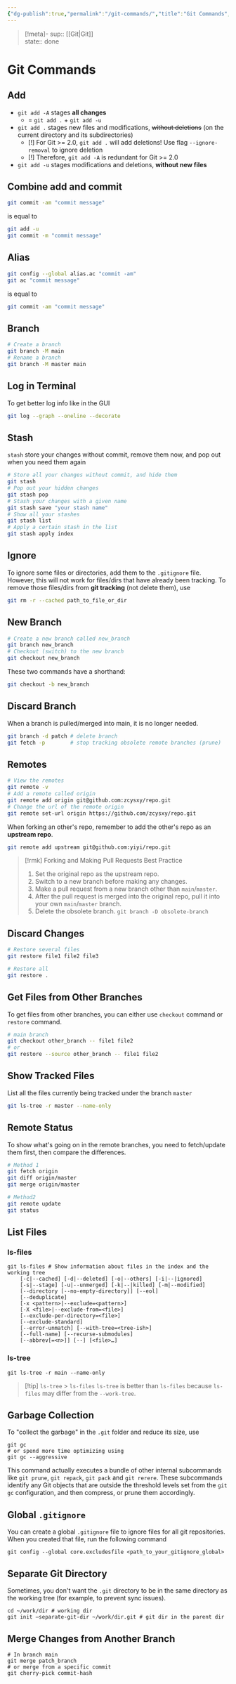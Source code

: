 ```yaml
---
{"dg-publish":true,"permalink":"/git-commands/","title":"Git Commands","created":"2021-09-08T20:50:01","updated":"2023-03-24T17:26:55"}
---
```


> [!meta]-
> sup:: [[Git\|Git]]  
> state:: done

# Git Commands

## Add

- `git add -A` stages **all changes**
    - = `git add .` + `git add -u`
- `git add .` stages new files and modifications, ~~without deletions~~ (on the current directory and its subdirectories)
    - [!] For Git >= 2.0, `git add .` will add deletions! Use flag `--ignore-removal` to ignore deletion
    - [!] Therefore, `git add -A` is redundant for Git >= 2.0
- `git add -u` stages modifications and deletions, **without new files**

## Combine add and commit

```bash
git commit -am "commit message"
```

is equal to

```bash
git add -u
git commit -m "commit message"
```

## Alias

```bash
git config --global alias.ac "commit -am"
git ac "commit message"
```

is equal to

```bash
git commit -am "commit message"
```

## Branch

```bash
# Create a branch
git branch -M main
# Rename a branch
git branch -M master main
```

## Log in Terminal

To get better log info like in the GUI

```bash
git log --graph --oneline --decorate
```

## Stash

`stash` store your changes without commit, remove them now, and pop out when you need them again

```bash
# Store all your changes without commit, and hide them
git stash
# Pop out your hidden changes
git stash pop
# Stash your changes with a given name
git stash save "your stash name"
# Show all your stashes
git stash list
# Apply a certain stash in the list
git stash apply index
```

## Ignore

To ignore some files or directories, add them to the `.gitignore` file. However, this will not work for files/dirs that have already been tracking. To remove those files/dirs from **git tracking** (not delete them), use

```bash
git rm -r --cached path_to_file_or_dir
```

## New Branch

```sh
# Create a new branch called new_branch
git branch new_branch
# Checkout (switch) to the new branch
git checkout new_branch
```

These two commands have a shorthand:

```sh
git checkout -b new_branch
```

## Discard Branch

When a branch is pulled/merged into main, it is no longer needed.

```sh
git branch -d patch # delete branch
git fetch -p        # stop tracking obsolete remote branches (prune)
```

## Remotes

```sh
# View the remotes
git remote -v
# Add a remote called origin
git remote add origin git@github.com:zcysxy/repo.git
# Change the url of the remote origin
git remote set-url origin https://github.com/zcysxy/repo.git
```

When forking an other's repo, remember to add the other's repo as an **upstream repo**.

```sh
git remote add upstream git@github.com:yiyi/repo.git
```

> [!rmk] Forking and Making Pull Requests Best Practice
> 1. Set the original repo as the upstream repo.
> 2. Switch to a new branch before making any changes.
> 3. Make a pull request from a new branch other than `main`/`master`.
> 4. After the pull request is merged into the original repo, pull it into your own `main`/`master` branch.
> 5. Delete the obsolete branch. `git branch -D obsolete-branch`

## Discard Changes

```bash
# Restore several files
git restore file1 file2 file3

# Restore all
git restore .
```

## Get Files from Other Branches

To get files from other branches, you can either use `checkout` command or `restore` command.

```bash
# main branch
git checkout other_branch -- file1 file2
# or
git restore --source other_branch -- file1 file2
```

## Show Tracked Files

List all the files currently being tracked under the branch `master`

```sh
git ls-tree -r master --name-only
```

## Remote Status

To show what's going on in the remote branches, you need to fetch/update them first, then compare the differences.

```sh
# Method 1
git fetch origin
git diff origin/master
git merge origin/master

# Method2
git remote update
git status
```

## List Files

### ls-files

```shell
git ls-files # Show information about files in the index and the working tree
    [-c|--cached] [-d|--deleted] [-o|--others] [-i|--|ignored]
    [-s|--stage] [-u|--unmerged] [-k|--|killed] [-m|--modified]
    [--directory [--no-empty-directory]] [--eol]
    [--deduplicate]
    [-x <pattern>|--exclude=<pattern>]
    [-X <file>|--exclude-from=<file>]
    [--exclude-per-directory=<file>]
    [--exclude-standard]
    [--error-unmatch] [--with-tree=<tree-ish>]
    [--full-name] [--recurse-submodules]
    [--abbrev[=<n>]] [--] [<file>…​]
```

### ls-tree

```shell
git ls-tree -r main --name-only
```

> [!tip] `ls-tree` > `ls-files`
> `ls-tree` is better than `ls-files` because `ls-files` may differ from the `--work-tree`.

## Garbage Collection

To "collect the garbage" in the `.git` folder and reduce its size, use

```shell
git gc
# or spend more time optimizing using
git gc --aggressive
```

This command actually executes a bundle of other internal subcommands like `git prune`, `git repack`, `git pack` and `git rerere`. These subcommands identify any Git objects that are outside the threshold levels set from the `git gc` configuration, and then compress, or prune them accordingly.

## Global `.gitignore`

You can create a global `.gitignore` file to ignore files for all git repositories. When you created that file, run the following command

```shell
git config --global core.excludesfile <path_to_your_gitignore_global>
```

## Separate Git Directory

Sometimes, you don't want the `.git` directory to be in the same directory as the working tree (for example, to prevent sync issues).

```shell
cd ~/work/dir # working dir
git init –separate-git-dir ~/work/dir.git # git dir in the parent dir
```

## Merge Changes from Another Branch

```shell
# In branch main
git merge patch_branch
# or merge from a specific commit
git cherry-pick commit-hash
```
